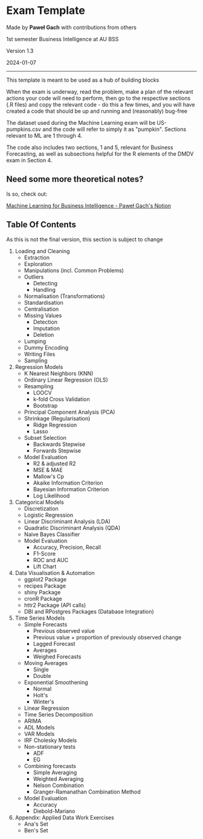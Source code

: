 # Exam Template

Made by **Paweł Gach** with contributions from others

1st semester Business Intelligence at AU BSS

Version 1.3

2024-01-07

------------------------------------------------------------------------

This template is meant to be used as a hub of building blocks

When the exam is underway, read the problem, make a plan of the relevant actions your code will need to perform, then go to the respective sections (.R files) and copy the relevant code - do this a few times, and you will have created a code that should be up and running and (reasonably) bug-free

The dataset used during the Machine Learning exam will be US-pumpkins.csv and the code will refer to simply it as "pumpkin". Sections relevant to ML are 1 through 4.

The code also includes two sections, 1 and 5, relevant for Business Forecasting, as well as subsections helpful for the R elements of the DMDV exam in Section 4.

## Need some more theoretical notes?

Is so, check out:

[Machine Learning for Business Intelligence - Paweł Gach's Notion](https://www.notion.so/pawelgach/Aarhus-Uni-Home-91aeb930754247b098340fbc6616b777?pvs=4)

## Table Of Contents

As this is not the final version, this section is subject to change

1.  Loading and Cleaning
    -   Extraction
    -   Exploration
    -   Manipulations (incl. Common Problems)
    -   Outliers
        -   Detecting
        -   Handling
    -   Normalisation (Transformations)
    -   Standardisation
    -   Centralisation
    -   Missing Values
        -   Detection
        -   Imputation
        -   Deletion
    -   Lumping
    -   Dummy Encoding
    -   Writing Files
    -   Sampling
2.  Regression Models
    -   K Nearest Neighbors (KNN)
    -   Ordinary Linear Regression (OLS)
    -   Resampling
        -   LOOCV
        -   k-fold Cross Validation
        -   Bootstrap
    -   Principal Component Analysis (PCA)
    -   Shrinkage (Regularisation)
        -   Ridge Regression
        -   Lasso
    -   Subset Selection
        -   Backwards Stepwise
        -   Forwards Stepwise
    -   Model Evaluation
        -   R2 & adjusted R2
        -   MSE & MAE
        -   Mallow's Cp
        -   Akaike Information Criterion
        -   Bayesian Information Criterion
        -   Log Likelihood
3.  Categorical Models
    -   Discretization
    -   Logistic Regression
    -   Linear Discriminant Analysis (LDA)
    -   Quadratic Discriminant Analysis (QDA)
    -   Naive Bayes Classifier
    -   Model Evaluation
        -   Accuracy, Precision, Recall
        -   F1-Score
        -   ROC and AUC
        -   Lift Chart
4.  Data Visualisation & Automation
    -   ggplot2 Package
    -   recipes Package
    -   shiny Package
    -   cronR Package
    -   httr2 Package (API calls)
    -   DBI and RPostgres Packages (Database Integration)
5.  Time Series Models
    -   Simple Forecasts
        -   Previous observed value
        -   Previous value + proportion of previously observed change
        -   Lagged Forecast
        -   Averages
        -   Weighed Forecasts
    -   Moving Averages
        -   Single
        -   Double
    -   Exponential Smoothening
        -   Normal
        -   Holt's
        -   Winter's
    -   Linear Regression
    -   Time Series Decomposition
    -   ARIMA
    -   ADL Models
    -   VAR Models
    -   IRF Cholesky Models
    -   Non-stationary tests
        -   ADF
        -   EG
    -   Combining forecasts
        -   Simple Averaging
        -   Weighted Averaging
        -   Nelson Combination
        -   Granger-Ramanathan Combination Method
    -   Model Evaluation
        -   Accuracy
        -   Diebold-Mariano
6.  Appendix: Applied Data Work Exercises
    -   Ana's Set
    -   Ben's Set

